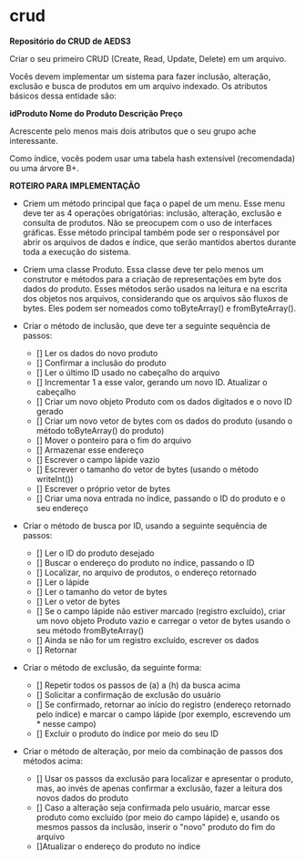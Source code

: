 # crud
**Repositório do CRUD  de AEDS3**

Criar o seu primeiro CRUD (Create, Read, Update, Delete) em um arquivo.

Vocês devem implementar um sistema  para fazer inclusão, alteração, exclusão e busca de produtos em um arquivo indexado. Os atributos básicos dessa entidade são:

**idProduto
Nome do Produto
Descrição
Preço**

Acrescente pelo menos mais dois atributos que o seu grupo ache interessante. 

Como índice, vocês podem usar uma tabela hash extensível (recomendada) ou uma árvore B+.

**ROTEIRO PARA IMPLEMENTAÇÃO**
- Criem um método principal que faça o papel de um menu. Esse menu deve ter as 4 operações obrigatórias: inclusão, alteração, exclusão e consulta de produtos. Não se preocupem com o uso de interfaces gráficas. Esse método principal também pode ser o responsável por abrir os arquivos de dados e índice, que serão mantidos abertos durante toda a execução do sistema.

- Criem uma classe Produto. Essa classe deve ter pelo menos um construtor e métodos para a criação de representações em byte dos dados do produto. Esses métodos serão usados na leitura e na escrita dos objetos nos arquivos, considerando que os arquivos são fluxos de bytes. Eles podem ser nomeados como toByteArray() e fromByteArray().

- Criar o método de inclusão, que deve ter a seguinte sequência de passos:
  - [] Ler os dados do novo produto
  - [] Confirmar a inclusão do produto
  - [] Ler o último ID usado no cabeçalho do arquivo
  - [] Incrementar 1 a esse valor, gerando um novo ID. Atualizar o cabeçalho
  - [] Criar um novo objeto Produto com os dados digitados e o novo ID gerado
  - [] Criar um novo vetor de bytes com os dados do produto (usando o método toByteArray() do produto)
  - [] Mover o ponteiro para o fim do arquivo
  - [] Armazenar esse endereço 
  - [] Escrever o campo lápide vazio
  - [] Escrever o tamanho do vetor de bytes (usando o método writeInt())
  - [] Escrever o próprio vetor de bytes
  - [] Criar uma nova entrada no índice, passando o ID do produto e o seu endereço

- Criar o método de busca por ID, usando a seguinte sequência de passos:
  - [] Ler o ID do produto desejado
  - [] Buscar o endereço do produto no índice, passando o ID
  - [] Localizar, no arquivo de produtos, o endereço retornado
  - [] Ler o lápide
  - [] Ler o tamanho do vetor de bytes
  - [] Ler o vetor de bytes
  - [] Se o campo lápide não estiver marcado (registro excluído), criar um novo objeto Produto vazio e carregar o vetor de bytes usando   o   seu método fromByteArray()
  - [] Ainda se não for um registro excluído, escrever os dados
  - [] Retornar

- Criar o método de exclusão, da seguinte forma:
  - [] Repetir todos os passos de (a) a (h) da busca acima
  - [] Solicitar a confirmação de exclusão do usuário
  - [] Se confirmado, retornar ao início do registro (endereço retornado pelo índice) e marcar o campo lápide (por exemplo, escrevendo um   * nesse campo)
  - [] Excluir o produto do índice por meio do seu ID

- Criar o método de alteração, por meio da combinação de passos dos métodos acima:
  - [] Usar os passos da exclusão para localizar e apresentar o produto, mas, ao invés de apenas confirmar a exclusão, fazer a leitura dos   novos dados do produto
  - [] Caso a alteração seja confirmada pelo usuário, marcar esse produto como excluído (por meio do campo lápide) e, usando os mesmos passos da inclusão, inserir o "novo" produto do fim do arquivo
  - []Atualizar o endereço do produto no índice







